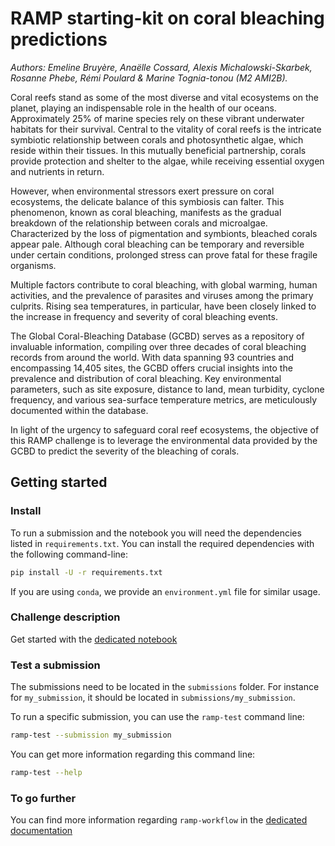 # RAMP starting-kit on coral bleaching predictions

*Authors: Emeline Bruyère, Anaëlle Cossard, Alexis Michalowski-Skarbek, Rosanne Phebe, Rémi Poulard & Marine Tognia-tonou (M2 AMI2B).*  

Coral reefs stand as some of the most diverse and vital ecosystems on the planet, playing an indispensable role in the health of our oceans. Approximately 25% of marine species rely on these vibrant underwater habitats for their survival. Central to the vitality of coral reefs is the intricate symbiotic relationship between corals and photosynthetic algae, which reside within their tissues. In this mutually beneficial partnership, corals provide protection and shelter to the algae, while receiving essential oxygen and nutrients in return.

However, when environmental stressors exert pressure on coral ecosystems, the delicate balance of this symbiosis can falter. This phenomenon, known as coral bleaching, manifests as the gradual breakdown of the relationship between corals and microalgae. Characterized by the loss of pigmentation and symbionts, bleached corals appear pale. Although coral bleaching can be temporary and reversible under certain conditions, prolonged stress can prove fatal for these fragile organisms.

Multiple factors contribute to coral bleaching, with global warming, human activities, and the prevalence of parasites and viruses among the primary culprits. Rising sea temperatures, in particular, have been closely linked to the increase in frequency and severity of coral bleaching events.

The Global Coral-Bleaching Database (GCBD) serves as a repository of invaluable information, compiling over three decades of coral bleaching records from around the world. With data spanning 93 countries and encompassing 14,405 sites, the GCBD offers crucial insights into the prevalence and distribution of coral bleaching. Key environmental parameters, such as site exposure, distance to land, mean turbidity, cyclone frequency, and various sea-surface temperature metrics, are meticulously documented within the database.

In light of the urgency to safeguard coral reef ecosystems, the objective of this RAMP challenge is to leverage the environmental data provided by the GCBD to predict the severity of the bleaching of corals.

## Getting started

### Install

To run a submission and the notebook you will need the dependencies listed
in `requirements.txt`. You can install the required dependencies with the
following command-line:

```bash
pip install -U -r requirements.txt
```
If you are using `conda`, we provide an `environment.yml` file for similar
usage.

### Challenge description

Get started with the [dedicated notebook](coral_bleaching_starting_kit.ipynb)

### Test a submission

The submissions need to be located in the `submissions` folder. For instance
for `my_submission`, it should be located in `submissions/my_submission`.

To run a specific submission, you can use the `ramp-test` command line:

```bash
ramp-test --submission my_submission
```

You can get more information regarding this command line:

```bash
ramp-test --help
```
### To go further

You can find more information regarding `ramp-workflow` in the
[dedicated documentation](https://paris-saclay-cds.github.io/ramp-docs/ramp-workflow/stable/using_kits.html)
